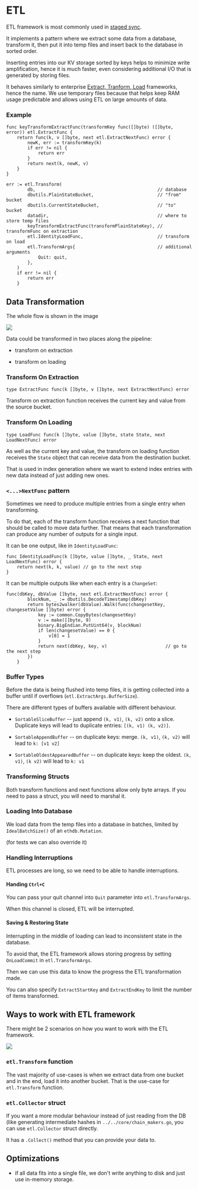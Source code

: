# ETL
ETL framework is most commonly used in [staged sync](https://github.com/ledgerwatch/erigon/blob/devel/eth/stagedsync/README.md).

It implements a pattern where we extract some data from a database, transform it,
then put it into temp files and insert back to the database in sorted order.

Inserting entries into our KV storage sorted by keys helps to minimize write
amplification, hence it is much faster, even considering additional I/O that
is generated by storing files.

It behaves similarly to enterprise [Extract, Tranform, Load](https://en.wikipedia.org/wiki/Extract,_transform,_load) frameworks, hence the name.
We use temporary files because that helps keep RAM usage predictable and allows
using ETL on large amounts of data.

### Example

```
func keyTransformExtractFunc(transformKey func([]byte) ([]byte, error)) etl.ExtractFunc {
	return func(k, v []byte, next etl.ExtractNextFunc) error {
		newK, err := transformKey(k)
		if err != nil {
			return err
		}
		return next(k, newK, v)
	}
}

err := etl.Transform(
		db,                                              // database 
		dbutils.PlainStateBucket,                        // "from" bucket
		dbutils.CurrentStateBucket,                      // "to" bucket
		datadir,                                         // where to store temp files
		keyTransformExtractFunc(transformPlainStateKey), // transformFunc on extraction
		etl.IdentityLoadFunc,                            // transform on load
		etl.TransformArgs{                               // additional arguments
			Quit: quit,
		},
	)
	if err != nil {
		return err
	}

```

## Data Transformation

The whole flow is shown in the image 

![](./ETL.png)

Data could be transformed in two places along the pipeline:

* transform on extraction

* transform on loading

### Transform On Extraction

`type ExtractFunc func(k []byte, v []byte, next ExtractNextFunc) error`

Transform on extraction function receives the current key and value from the
source bucket.

### Transform On Loading

`type LoadFunc func(k []byte, value []byte, state State, next LoadNextFunc) error`

As well as the current key and value, the transform on loading function
receives the `State` object that can receive data from the destination bucket.

That is used in index generation where we want to extend index entries with new
data instead of just adding new ones.

### `<...>NextFunc` pattern

Sometimes we need to produce multiple entries from a single entry when
transforming.

To do that, each of the transform function receives a next function that should
be called to move data further. That means that each transformation can produce
any number of outputs for a single input.

It can be one output, like in `IdentityLoadFunc`:

```
func IdentityLoadFunc(k []byte, value []byte, _ State, next LoadNextFunc) error {
	return next(k, k, value) // go to the next step
}
```

It can be multiple outputs like when each entry is a `ChangeSet`:

```
func(dbKey, dbValue []byte, next etl.ExtractNextFunc) error {
		blockNum, _ := dbutils.DecodeTimestamp(dbKey)
		return bytes2walker(dbValue).Walk(func(changesetKey, changesetValue []byte) error {
			key := common.CopyBytes(changesetKey)
			v := make([]byte, 9)
			binary.BigEndian.PutUint64(v, blockNum)
			if len(changesetValue) == 0 {
				v[8] = 1
			}
			return next(dbKey, key, v)                      // go to the next step
		})
	}
```

### Buffer Types

Before the data is being flushed into temp files, it is getting collected into
a buffer until if overflows (`etl.ExtractArgs.BufferSize`).

There are different types of buffers available with different behaviour.

* `SortableSliceBuffer` -- just append `(k, v1)`, `(k, v2)` onto a slice. Duplicate keys
    will lead to duplicate entries: `[(k, v1) (k, v2)]`.

* `SortableAppendBuffer` -- on duplicate keys: merge. `(k, v1)`, `(k, v2)`
    will lead to `k: [v1 v2]`

* `SortableOldestAppearedBuffer` -- on duplicate keys: keep the oldest. `(k,
    v1)`, `(k v2)` will lead to `k: v1`

### Transforming Structs 

Both transform functions and next functions allow only byte arrays.
If you need to pass a struct, you will need to marshal it.

### Loading Into Database

We load data from the temp files into a database in batches, limited by
`IdealBatchSize()` of an `ethdb.Mutation`.

(for tests we can also override it)

### Handling Interruptions

ETL processes are long, so we need to be able to handle interruptions.

#### Handing `Ctrl+C`

You can pass your quit channel into `Quit` parameter into `etl.TransformArgs`.

When this channel is closed, ETL will be interrupted.

#### Saving & Restoring State

Interrupting in the middle of loading can lead to inconsistent state in the
database.

To avoid that, the ETL framework allows storing progress by setting `OnLoadCommit` in `etl.TransformArgs`.

Then we can use this data to know the progress the ETL transformation made.

You can also specify `ExtractStartKey` and `ExtractEndKey` to limit the number
of items transformed.

## Ways to work with ETL framework

There might be 2 scenarios on how you want to work with the ETL framework.

![](./ETL-collector.png)

### `etl.Transform` function

The vast majority of use-cases is when we extract data from one bucket and in
the end, load it into another bucket. That is the use-case for `etl.Transform`
function.

### `etl.Collector` struct

If you want a more modular behaviour instead of just reading from the DB (like
generating intermediate hashes in `../../core/chain_makers.go`, you can use
`etl.Collector` struct directly.

It has a `.Collect()` method that you can provide your data to.


## Optimizations

* if all data fits into a single file, we don't write anything to disk and just
    use in-memory storage.
